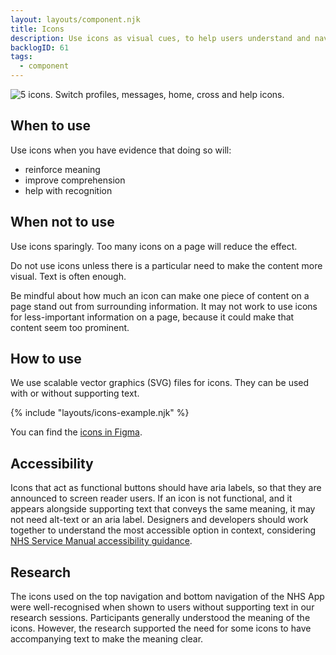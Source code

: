 ```yaml
---
layout: layouts/component.njk
title: Icons
description: Use icons as visual cues, to help users understand and navigate content.
backlogID: 61
tags:
  - component
---
```


![5 icons. Switch profiles, messages, home, cross and help icons.](/assets/images/icons.png)

## When to use

Use icons when you have evidence that doing so will:

- reinforce meaning
- improve comprehension
- help with recognition

## When not to use

Use icons sparingly. Too many icons on a page will reduce the effect.

Do not use icons unless there is a particular need to make the content more visual. Text is often enough.

Be mindful about how much an icon can make one piece of content on a page stand out from surrounding information. It may not work to use icons for less-important information on a page, because it could make that content seem too prominent.

## How to use

We use scalable vector graphics (SVG) files for icons. They can be used with or without supporting text.

{% include "layouts/icons-example.njk" %}

You can find the [icons in Figma](https://www.figma.com/design/6f2CbcZ7cnpNrtKEcfQp8X/NHS-App-Design-System?node-id=5546-26410&t=QxURQEIfOYBfjOr8-1).

## Accessibility

Icons that act as functional buttons should have aria labels, so that they are announced to screen reader users. If an icon is not functional, and it appears alongside supporting text that conveys the same meaning, it may not need alt-text or an aria label. Designers and developers should work together to understand the most accessible option in context, considering [NHS Service Manual accessibility guidance](https://service-manual.nhs.uk/accessibility/design).

## Research

The icons used on the top navigation and bottom navigation of the NHS App were well-recognised when shown to users without supporting text in our research sessions. Participants generally understood the meaning of the icons. However, the research supported the need for some icons to have accompanying text to make the meaning clear.
